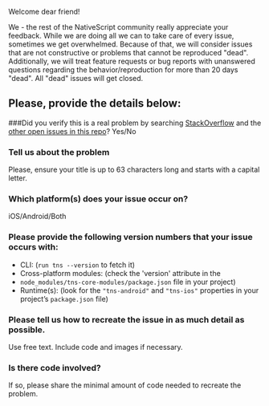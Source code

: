 Welcome dear friend!

We - the rest of the NativeScript community really
appreciate your feedback. While we are doing all we can to take care of every
issue, sometimes we get overwhelmed. Because of that, we will consider issues
that are not constructive or problems that cannot be reproduced "dead".
Additionally, we will treat feature requests or bug reports with unanswered
questions regarding the behavior/reproduction for more than 20 days "dead". All
"dead" issues will get closed.

## Please, provide the details below:

###Did you verify this is a real problem by searching [StackOverflow](http://stackoverflow.com/questions/tagged/nativescript) and the [other open issues in this repo](https://github.com/NativeScript/nativescript/issues)?
Yes/No

### Tell us about the problem
Please, ensure your title is up to 63 characters long and starts with a capital
letter.

### Which platform(s) does your issue occur on?
iOS/Android/Both

### Please provide the following version numbers that your issue occurs with:
- CLI: (`run tns --version` to fetch it)
- Cross-platform modules: (check the 'version' attribute in the
- `node_modules/tns-core-modules/package.json` file in your project)
- Runtime(s): (look for the `"tns-android"` and `"tns-ios"` properties in your
project’s `package.json` file)

### Please tell us how to recreate the issue in as much detail as possible.
Use free text. Include code and images if necessary.

### Is there code involved?
If so, please share the minimal amount of code needed to recreate the problem.

